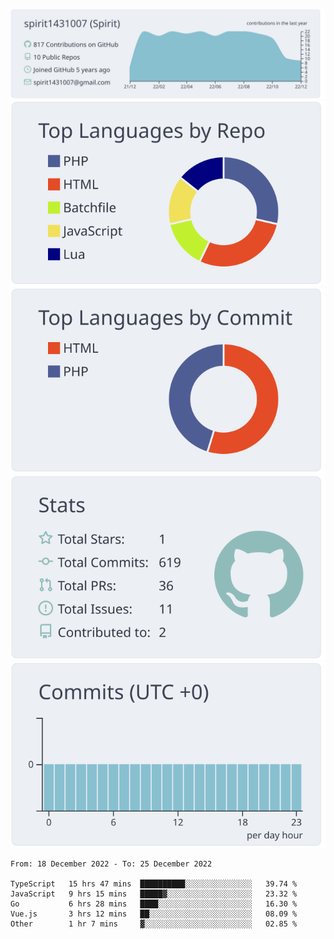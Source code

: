 [![](https://raw.githubusercontent.com/spirit1431007/spirit1431007/master/profile-summary-card-output/nord_bright/0-profile-details.svg)](https://git.io/spiritx)
[![](https://raw.githubusercontent.com/spirit1431007/spirit1431007/master/profile-summary-card-output/nord_bright/1-repos-per-language.svg)](https://git.io/spiritx) [![](https://raw.githubusercontent.com/spirit1431007/spirit1431007/master/profile-summary-card-output/nord_bright/2-most-commit-language.svg)](https://git.io/spiritx)
[![](https://raw.githubusercontent.com/spirit1431007/spirit1431007/master/profile-summary-card-output/nord_bright/3-stats.svg)](https://git.io/spiritx) [![](https://raw.githubusercontent.com/spirit1431007/spirit1431007/master/profile-summary-card-output/nord_bright/4-productive-time.svg)](https://git.io/spiritx)

<!--START_SECTION:waka-->

```text
From: 18 December 2022 - To: 25 December 2022

TypeScript   15 hrs 47 mins  ██████████░░░░░░░░░░░░░░░   39.74 %
JavaScript   9 hrs 15 mins   █████▓░░░░░░░░░░░░░░░░░░░   23.32 %
Go           6 hrs 28 mins   ████░░░░░░░░░░░░░░░░░░░░░   16.30 %
Vue.js       3 hrs 12 mins   ██░░░░░░░░░░░░░░░░░░░░░░░   08.09 %
Other        1 hr 7 mins     ▓░░░░░░░░░░░░░░░░░░░░░░░░   02.85 %
```

<!--END_SECTION:waka-->
